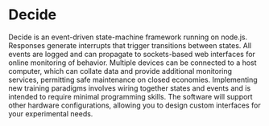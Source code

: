 # Decide

Decide is an event-driven state-machine framework running on node.js. Responses generate interrupts that trigger transitions between states. All events are logged and can propagate to sockets-based web interfaces for online monitoring of behavior. Multiple devices can be connected to a host computer, which can collate data and provide additional monitoring services, permitting safe maintenance on closed economies. Implementing new training paradigms involves wiring together states and events and is intended to require minimal programming skills. The software will support other hardware configurations, allowing you to design custom interfaces for your experimental needs.				

